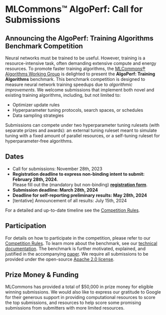 # MLCommons™ AlgoPerf: Call for Submissions

## Announcing the AlgoPerf: Training Algorithms Benchmark Competition

Neural networks must be trained to be useful. However, training is a resource-intensive task, often demanding extensive compute and energy resources.
To promote faster training algorithms, the [MLCommons® Algorithms Working Group](https://mlcommons.org/en/groups/research-algorithms/) is delighted to present the **AlgoPerf: Training Algorithms** benchmark. This benchmark competition is designed to measure neural network training speedups due to *algorithmic improvements*. We welcome submissions that implement both novel and existing training algorithms, including, but not limited to:

- Optimizer update rules
- Hyperparameter tuning protocols, search spaces, or schedules
- Data sampling strategies

Submissions can compete under two hyperparameter tuning rulesets (with separate prizes and awards): an external tuning ruleset meant to simulate tuning with a fixed amount of parallel resources, or a self-tuning ruleset for hyperparameter-free algorithms.

## Dates

- Call for submissions: November 28th, 2023
- **Registration deadline to express non-binding intent to submit: February 28th, 2024**.\
Please fill out the (mandatory but non-binding) [**registration form**](https://forms.gle/K7ty8MaYdi2AxJ4N8).
- **Submission deadline: March 28th, 2024**
- **Deadline for self-reporting preliminary results: May 28th, 2024**
- [tentative] Announcement of all results: July 15th, 2024

For a detailed and up-to-date timeline see the [Competition Rules](/COMPETITION_RULES.md).

## Participation

For details on how to participate in the competition, please refer to our [Competition Rules](/COMPETITION_RULES.md). To learn more about the benchmark, see our [technical documentation](/DOCUMENTATION.md). The benchmark is further motivated, explained, and justified in the accompanying [paper](https://arxiv.org/abs/2306.07179). We require all submissions to be provided under the open-source [Apache 2.0 license](https://www.apache.org/licenses/LICENSE-2.0).

## Prize Money & Funding

MLCommons has provided a total of $50,000 in prize money for eligible winning submissions. We would also like to express our gratitude to Google for their generous support in providing computational resources to score the top submissions, and resources to help score some promising submissions from submitters with more limited resources.
